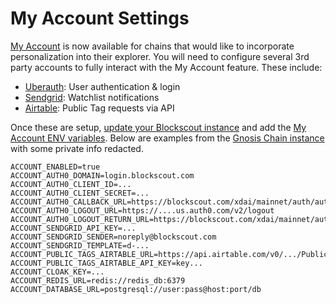 # My Account Settings

[My Account](../../for-users/my-account/) is now available for chains that would like to incorporate personalization into their explorer. You will need to configure several 3rd party accounts to fully interact with the My Account feature. These include:

* [Uberauth](https://hexdocs.pm/ueberauth/readme.html): User authentication & login
* [Sendgrid](https://sendgrid.com/): Watchlist notifications
* [Airtable](https://www.airtable.com/):  Public Tag requests via API

Once these are setup, [update your Blockscout instance](../manual-deployment/) and add the [My Account ENV variables](../information-and-settings/env-variables.md#account-related-env-variables). Below are examples from the [Gnosis Chain instance](https://blockscout.com/xdai/mainnet) with some private info redacted.&#x20;

```
ACCOUNT_ENABLED=true
ACCOUNT_AUTH0_DOMAIN=login.blockscout.com
ACCOUNT_AUTH0_CLIENT_ID=...
ACCOUNT_AUTH0_CLIENT_SECRET=...
ACCOUNT_AUTH0_CALLBACK_URL=https://blockscout.com/xdai/mainnet/auth/auth0/callback
ACCOUNT_AUTH0_LOGOUT_URL=https://....us.auth0.com/v2/logout
ACCOUNT_AUTH0_LOGOUT_RETURN_URL=https://blockscout.com/xdai/mainnet/auth/logout
ACCOUNT_SENDGRID_API_KEY=...
ACCOUNT_SENDGRID_SENDER=noreply@blockscout.com
ACCOUNT_SENDGRID_TEMPLATE=d-...
ACCOUNT_PUBLIC_TAGS_AIRTABLE_URL=https://api.airtable.com/v0/.../Public%20Tags
ACCOUNT_PUBLIC_TAGS_AIRTABLE_API_KEY=key...
ACCOUNT_CLOAK_KEY=...
ACCOUNT_REDIS_URL=redis://redis_db:6379
ACCOUNT_DATABASE_URL=postgresql://user:pass@host:port/db
```

